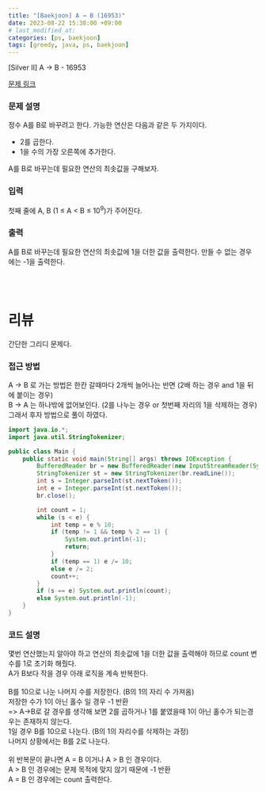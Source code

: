 ```yaml
---
title: "[Baekjoon] A → B (16953)"
date: 2023-08-22 15:38:00 +09:00 
# last_modified_at:
categories: [ps, baekjoon]
tags: [greedy, java, ps, baekjoon]
---
```

[Silver II] A → B - 16953 

[문제 링크](https://www.acmicpc.net/problem/16953) 

### 문제 설명

<p>정수 A를 B로 바꾸려고 한다. 가능한 연산은 다음과 같은 두 가지이다.</p>

<ul>
	<li>2를 곱한다.</li>
	<li>1을 수의 가장 오른쪽에 추가한다. </li>
</ul>

<p>A를 B로 바꾸는데 필요한 연산의 최솟값을 구해보자.</p>

### 입력 

 <p>첫째 줄에 A, B (1 ≤ A < B ≤ 10<sup>9</sup>)가 주어진다.</p>

### 출력 

 <p>A를 B로 바꾸는데 필요한 연산의 최솟값에 1을 더한 값을 출력한다. 만들 수 없는 경우에는 -1을 출력한다.</p>
<br><br>

# 리뷰
간단한 그리디 문제다. <br>

### 접근 방법
A -> B 로 가는 방법은 한칸 갈때마다 2개씩 늘어나는 반면 (2배 하는 경우 and 1을 뒤에 붙이는 경우) <br>
B -> A 는 하나밖에 없어보인다. (2를 나누는 경우 or 첫번째 자리의 1을 삭제하는 경우)<br>
그래서 후자 방법으로 풀이 하였다. <br>

```java
import java.io.*;
import java.util.StringTokenizer;

public class Main {
    public static void main(String[] args) throws IOException {
        BufferedReader br = new BufferedReader(new InputStreamReader(System.in));
        StringTokenizer st = new StringTokenizer(br.readLine());
        int s = Integer.parseInt(st.nextToken());
        int e = Integer.parseInt(st.nextToken());
        br.close();

        int count = 1;
        while (s < e) {
            int temp = e % 10;
            if (temp != 1 && temp % 2 == 1) {
                System.out.println(-1);
                return;
            }
            if (temp == 1) e /= 10;
            else e /= 2;
            count++;
        }
        if (s == e) System.out.println(count);
        else System.out.println(-1);
    }
}
```

### 코드 설명
몇번 연산했는지 알아야 하고 연산의 최솟값에 1을 더한 값을 출력해야 하므로 count 변수를 1로 초기화 해줬다. <br>
A가 B보다 작을 경우 아래 로직을 계속 반복한다. <br>
<br>
B를 10으로 나눈 나머지 수를 저장한다. (B의 1의 자리 수 가져옴) <br>
저장한 수가 1이 아닌 홀수 일 경우 -1 반환<br>
=> A->B로 갈 경우를 생각해 보면 2를 곱하거나 1를 붙였을때 1이 아닌 홀수가 되는경우는 존재하지 않는다.<br>
1일 경우 B를 10으로 나눈다. (B의 1의 자리수를 삭제하는 과정)<br>
나머지 상황에서는 B를 2로 나눈다.<br>
<br>
위 반복문이 끝나면 A = B 이거나 A > B 인 경우이다. <br>
A > B 인 경우에는 문제 목적에 맞지 않기 때문에 -1 반환<br>
A = B 인 경우에는 count 출력한다.
